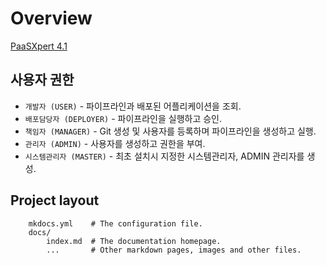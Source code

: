 # Overview

[PaaSXpert 4.1](https://poratl.openstack.doxpert.co.kr)

## 사용자 권한

* `개발자 (USER)` - 파이프라인과 배포된 어플리케이션을 조회.
* `배포담당자 (DEPLOYER)` - 파이프라인을 실행하고 승인.
* `책임자 (MANAGER)` - Git 생성 및 사용자를 등록하며 파이프라인을 생성하고 실행.
* `관리자 (ADMIN)` - 사용자를 생성하고 권한을 부여.
* `시스템관리자 (MASTER)` - 최초 설치시 지정한 시스템관리자, ADMIN 관리자를 생성.

## Project layout

```
    mkdocs.yml    # The configuration file.
    docs/
        index.md  # The documentation homepage.
        ...       # Other markdown pages, images and other files.
```        
